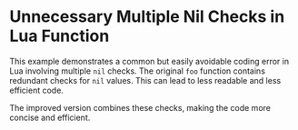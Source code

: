 # Unnecessary Multiple Nil Checks in Lua Function

This example demonstrates a common but easily avoidable coding error in Lua involving multiple `nil` checks. The original `foo` function contains redundant checks for `nil` values.  This can lead to less readable and less efficient code.

The improved version combines these checks, making the code more concise and efficient.
